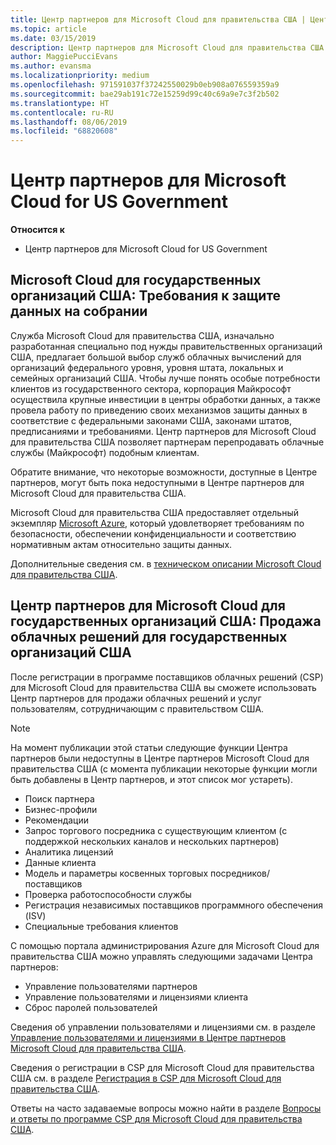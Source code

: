 ```yaml
---
title: Центр партнеров для Microsoft Cloud для правительства США | Центр партнеров для Microsoft Cloud для правительства США
ms.topic: article
ms.date: 03/15/2019
description: Центр партнеров для Microsoft Cloud для правительства США — это деловой портал для партнеров корпорации Майкрософт, которые желают предложить облачные решения Microsoft Cloud своим клиентам, сотрудничающим с правительственными учреждениями в США.
author: MaggiePucciEvans
ms.author: evansma
ms.localizationpriority: medium
ms.openlocfilehash: 971591037f37242550029b0eb908a076559359a9
ms.sourcegitcommit: bae29ab191c72e15259d99c40c69a9e7c3f2b502
ms.translationtype: HT
ms.contentlocale: ru-RU
ms.lasthandoff: 08/06/2019
ms.locfileid: "68820608"
---
```

# <a name="partner-center-for-microsoft-cloud-for-us-government"></a>Центр партнеров для Microsoft Cloud for US Government

**Относится к**

-  Центр партнеров для Microsoft Cloud for US Government

## <a name="microsoft-cloud-for-us-government-meeting-data-protection-requirements"></a>Microsoft Cloud для государственных организаций США: Требования к защите данных на собрании 

Служба Microsoft Cloud для правительства США, изначально разработанная специально под нужды правительственных организаций США, предлагает большой выбор служб облачных вычислений для организаций федерального уровня, уровня штата, локальных и семейных организаций США. Чтобы лучше понять особые потребности клиентов из государственного сектора, корпорация Майкрософт осуществила крупные инвестиции в центры обработки данных, а также провела работу по приведению своих механизмов защиты данных в соответствие с федеральными законами США, законами штатов, предписаниями и требованиями. Центр партнеров для Microsoft Cloud для правительства США позволяет партнерам перепродавать облачные службы (Майкрософт) подобным клиентам.

Обратите внимание, что некоторые возможности, доступные в Центре партнеров, могут быть пока недоступными в Центре партнеров для Microsoft Cloud для правительства США.

Microsoft Cloud для правительства США предоставляет отдельный экземпляр [Microsoft Azure](https://azure.microsoft.com/overview/clouds/government/), который удовлетворяет требованиям по безопасности, обеспечении конфиденциальности и соответствию нормативным актам относительно защиты данных. 

Дополнительные сведения см. в [техническом описании Microsoft Cloud для правительства США](https://download.microsoft.com/download/C/9/C/C9CA3002-DFC4-4ADA-841F-DF42AEC042FB/Microsoft_Azure_Government_Datasheet_EN_US.PDF).

## <a name="partner-center-for-microsoft-cloud-for-us-government-selling-cloud-solutions-to-us-government-entities"></a>Центр партнеров для Microsoft Cloud для государственных организаций США: Продажа облачных решений для государственных организаций США

После регистрации в программе поставщиков облачных решений (CSP) для Microsoft Cloud для правительства США вы сможете использовать Центр партнеров для продажи облачных решений и услуг пользователям, сотрудничающим с правительством США. 

> [!NOTE]  
> На момент публикации этой статьи следующие функции Центра партнеров были недоступны в Центре партнеров Microsoft Cloud для правительства США (с момента публикации некоторые функции могли быть добавлены в Центр партнеров, и этот список мог устареть).

- Поиск партнера
- Бизнес-профили
- Рекомендации
- Запрос торгового посредника с существующим клиентом (с поддержкой нескольких каналов и нескольких партнеров)
- Аналитика лицензий
- Данные клиента
- Модель и параметры косвенных торговых посредников/поставщиков
- Проверка работоспособности службы
- Регистрация независимых поставщиков программного обеспечения (ISV)
- Специальные требования клиентов

С помощью портала администрирования Azure для Microsoft Cloud для правительства США можно управлять следующими задачами Центра партнеров: 

-   Управление пользователями партнеров
-   Управление пользователями и лицензиями клиента
-   Сброс паролей пользователей

Сведения об управлении пользователями и лицензиями см. в разделе [Управление пользователями и лицензиями в Центре партнеров Microsoft Cloud для правительства США](user-management-in-partner-center-for-microsoft-us-govt-cloud.md).

Сведения о регистрации в CSP для Microsoft Cloud для правительства США см. в разделе [Регистрация в CSP для Microsoft Cloud для правительства США](enroll-in-csp-for-microsoft-us-govt-cloud.md).

Ответы на часто задаваемые вопросы можно найти в разделе [Вопросы и ответы по программе CSP для Microsoft Cloud для правительства США](faq-for-us-govt-cloud.md).